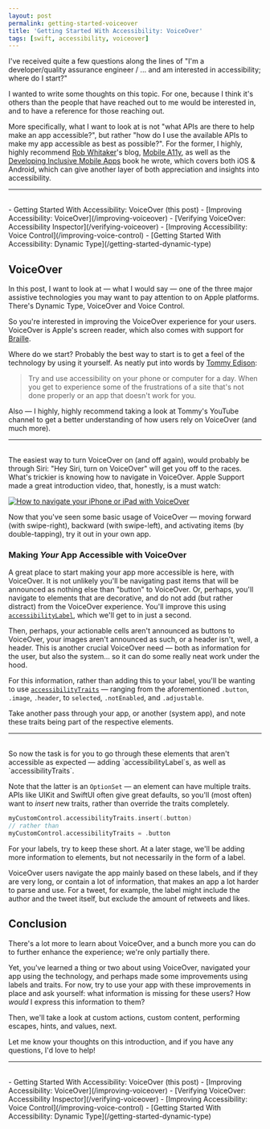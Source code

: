 ```yaml
---
layout: post
permalink: getting-started-voiceover
title: 'Getting Started With Accessibility: VoiceOver'
tags: [swift, accessibility, voiceover]
---
```


I've received quite a few questions along the lines of "I'm a developer/quality
assurance engineer / ... and am interested in accessibility; where do I start?"

I wanted to write some thoughts on this topic. For one, because I think it's
others than the people that have reached out to me would be interested in, and
to have a reference for those reaching out.

<!--more-->

More specifically, what I want to look at is not "what APIs are there to help
make an app accessible?", but rather "how do I use the available APIs to make
my app accessible as best as possible?". For the former, I highly, highly
recommend [Rob Whitaker](https://twitter.com/RobRWAPP)'s blog,
[Mobile A11y](https://mobilea11y.com), as well as the [Developing Inclusive
Mobile Apps](https://link.springer.com/book/10.1007/978-1-4842-5814-9) book he
wrote, which covers both iOS & Android, which can give another layer of both
appreciation and insights into accessibility.

---
<br />
- Getting Started With Accessibility: VoiceOver (this post)
- [Improving Accessibility: VoiceOver](/improving-voiceover)
- [Verifying VoiceOver: Accessibility Inspector](/verifying-voiceover)
- [Improving Accessibility: Voice Control](/improving-voice-control)
- [Getting Started With Accessibility: Dynamic Type](/getting-started-dynamic-type)

## VoiceOver

In this post, I want to look at — what I would say — one of the three major
assistive technologies you may want to pay attention to on Apple platforms.
There's Dynamic Type, VoiceOver and Voice Control.

So you're interested in improving the VoiceOver experience for your users.
VoiceOver is Apple's screen reader, which also comes with support for
[Braille](https://en.wikipedia.org/wiki/Braille).

Where do we start? Probably the best way to start is to get a feel of the
technology by using it yourself. As neatly put into words by
[Tommy Edison](https://www.youtube.com/channel/UCld5SlwHrXgAYRE83WJOPCw):

> Try and use accessibility on your phone or computer for a day. When you get to
experience some of the frustrations of a site that's not done properly or an app
that doesn't work for you.

Also — I highly, highly recommend taking a look at Tommy's YouTube channel to
get a better understanding of how users rely on VoiceOver (and much more).

---
<br />
The easiest way to turn VoiceOver on (and off again), would probably be through
Siri: "Hey Siri, turn on VoiceOver" will get you off to the races. What's
trickier is knowing how to navigate in VoiceOver. Apple Support made a great
introduction video, that, honestly, is a must watch:

[![How to navigate your iPhone or iPad with VoiceOver](http://img.youtube.com/vi/qDm7GiKra28/0.jpg)](https://www.youtube.com/watch?v=qDm7GiKra28 "How to navigate your iPhone or iPad with VoiceOver")

Now that you've seen some basic usage of VoiceOver — moving forward (with
swipe-right), backward (with swipe-left), and activating items (by
double-tapping), try it out in your own app.

### Making _Your_ App Accessible with VoiceOver

A great place to start making your app more accessible is here, with VoiceOver.
It is not unlikely you'll be navigating past items that will be announced as
nothing else than "button" to VoiceOver. Or, perhaps, you'll navigate to
elements that are decorative, and do not add (but rather distract) from the
VoiceOver experience. You'll improve this using [`accessibilityLabel`](https://developer.apple.com/documentation/objectivec/nsobject/1615181-accessibilitylabel/),
which we'll get to in just a second.

Then, perhaps, your actionable cells aren't announced as buttons to VoiceOver,
your images aren't announced as such, or a header isn't, well, a header.
This is another crucial VoiceOver need — both as information for the user,
but also the system... so it can do some really neat work under the hood.

For this information, rather than adding this to your label, you'll be wanting
to use [`accessibilityTraits`](https://developer.apple.com/documentation/uikit/uiaccessibility/uiaccessibilitytraits) —
ranging from the aforementioned `.button`, `.image`, `.header`, to `selected`,
`.notEnabled`, and `.adjustable`.

Take another pass through your app, or another (system app), and note these
traits being part of the respective elements.

---
<br />
So now the task is for you to go through these elements that aren't accessible
as expected — adding `accessibilityLabel`s, as well as `accessibilityTraits`.

Note that the latter is an `OptionSet` — an element can have multiple traits.
APIs like UIKit and SwiftUI often give great defaults, so you'll (most often)
want to _insert_ new traits, rather than override the traits completely.

```swift
myCustomControl.accessibilityTraits.insert(.button)
// rather than
myCustomControl.accessibilityTraits = .button
```

For your labels, try to keep these short. At a later stage, we'll be adding
more information to elements, but not necessarily in the form of a label.

VoiceOver users navigate the app mainly based on these labels, and if they are
very long, or contain a lot of information, that makes an app a lot harder to
parse and use. For a tweet, for example, the label might include the author
and the tweet itself, but exclude the amount of retweets and likes.

## Conclusion

There's a lot more to learn about VoiceOver, and a bunch more you can do to
further enhance the experience; we're only partially there.

Yet, you've learned a thing or two about using VoiceOver, navigated your app
using the technology, and perhaps made some improvements using labels and
traits. For now, try to use your app with these improvements in place and ask
yourself: what information is missing for these users? How _would_ I express
this information to them?

Then, we'll take a look at custom actions, custom content, performing escapes,
hints, and values, next.

Let me know your thoughts on this introduction, and if you have any questions,
I'd love to help!

---
<br />
- Getting Started With Accessibility: VoiceOver (this post)
- [Improving Accessibility: VoiceOver](/improving-voiceover)
- [Verifying VoiceOver: Accessibility Inspector](/verifying-voiceover)
- [Improving Accessibility: Voice Control](/improving-voice-control)
- [Getting Started With Accessibility: Dynamic Type](/getting-started-dynamic-type)

